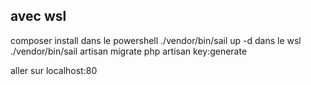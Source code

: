 ## avec wsl 
composer install dans le powershell
./vendor/bin/sail up -d dans le wsl
./vendor/bin/sail artisan migrate
php artisan key:generate

aller sur localhost:80

